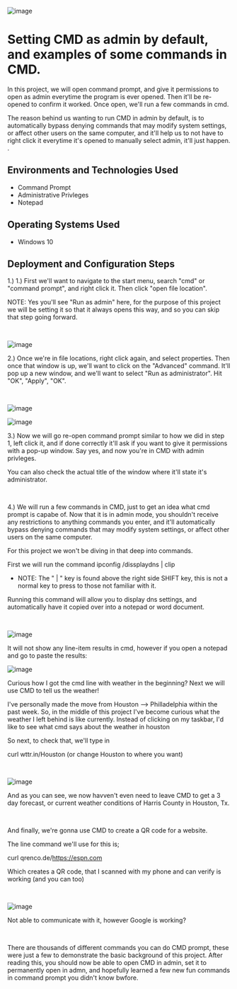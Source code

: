 ![image](https://github.com/Nickklein13/CMDadmin-andcommands/assets/150096883/9281ccd9-4910-4e6a-8d2c-1a85045609fe)


<h1>Setting CMD as admin by default, and examples of some commands in CMD.</h1>

In this project, we will open command prompt, and give it permissions to open as admin everytime the program is ever opened. Then it'll be re-opened  to confirm it worked. Once open, we'll run a few commands in cmd. 

The reason behind us wanting to run CMD in admin by default,  is to automatically bypass denying commands that may modify system settings, or affect other users on the same computer, and it'll help us to not have to right click it everytime it's opened to manually select admin, it'll just happen.
. <br />



<h2>Environments and Technologies Used</h2>

- Command Prompt
- Administrative Privleges
- Notepad


<h2>Operating Systems Used </h2>


- Windows 10 

<h2>Deployment and Configuration Steps</h2>


<p>
1.) 1.) First we'll want to navigate to the start menu, search "cmd" or "command prompt", and right click it. Then click "open file location".  

NOTE: Yes you'll see "Run as admin" here, for the purpose of this project we will be setting it so that it always opens this way, and so you can skip that step going forward.

</p>
<br />

![image](https://github.com/Nickklein13/CMDadmin-andcommands/assets/150096883/7a081b7b-1688-464e-a04e-25f9592c46aa)


<p>
2.) Once we're in file locations, right click again, and select properties. Then once that window is up, we'll want to click on the "Advanced" command.  It'll pop up a new window, and we'll want to select "Run as administrator". Hit "OK", "Apply", "OK".
</p>
<br />

![image](https://github.com/Nickklein13/CMDadmin-andcommands/assets/150096883/8dd8c2f8-a08b-4bce-a969-40923533eb4a)

![image](https://github.com/Nickklein13/CMDadmin-andcommands/assets/150096883/20f9a6d6-20df-4e26-85ff-06fa797605f0)




<p>
3.) Now we will go re-open command prompt similar to how we did in step 1,  left click it, and if done correctly it'll ask if you want to give it permissions with a pop-up window. Say yes, and now you're in CMD with admin privleges.

You can also check the actual title of the window where it'll state it's administrator.



<br />



<p>
4.) We will run a few commands in CMD, just to get an idea what cmd prompt is capabe of.  Now that it is in admin mode, you shouldn't receive any restrictions to anything commands you enter, and it'll automatically bypass denying commands that may modify system settings, or affect other users on the same computer.

For this project we won't be diving in that deep into commands.


First we will run the command ipconfig /dissplaydns | clip
- NOTE: The " | " key is found above the right side SHIFT key, this is not a normal key to press to those not familiar with it.

Running this command will allow you to display dns settings, and automatically have it copied over into a notepad or word document. 

</p>
<br />

![image](https://github.com/Nickklein13/CMDadmin-andcommands/assets/150096883/f11ceaab-c549-427f-9876-fc455f0ff6c4)


It will not show any line-item results in cmd, however if you open a notepad and go to paste the results:

![image](https://github.com/Nickklein13/CMDadmin-andcommands/assets/150096883/369cb8f4-7ed8-4975-a3fc-515b324f1465)



<p>
Curious how I got the cmd line with weather in the beginning? Next we will use CMD to tell us the weather!

 I've personally made the move from Houston --> Philladelphia within the past week. So, in the middle of this project I've become curious what the weather I left behind is like currently. Instead of clicking on my taskbar, I'd like to see what cmd says about the weather in houston

So next, to check that, we'll type in 

curl wttr.in/Houston    (or change Houston to where you want)
</p>
<br />

![image](https://github.com/Nickklein13/CMDadmin-andcommands/assets/150096883/cf485b7b-6871-464c-8110-088fe404dbef)

<p>
And as you can see, we now havven't even need to leave CMD to get a 3 day forecast, or current weather conditions of Harris County in Houston, Tx.
</p>
<br />



<p>
And finally, we're gonna use CMD to create a QR code for a website. 

The line command we'll use for this is;

curl qrenco.de/https://espn.com

Which creates a QR code, that I scanned with my phone and can verify is working (and you can too)</p>
<br />

![image](https://github.com/Nickklein13/CMDadmin-andcommands/assets/150096883/45a1d9e8-700a-4c1f-bf04-e2b155dca784)




<p>
Not able to communicate with it, however Google is working?
</p>
<br />


<p>
There are thousands of different commands you can do CMD prompt, these were just a few to demonstrate the basic background of this project. After reading this, you should now be able to open CMD in admin, set it to permanently open in admn, and hopefully learned a few new fun commands in command prompt you didn't know bwfore.

</p>
<br />


